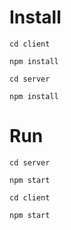 # Install
`cd client`

`npm install`

`cd server`

`npm install`

# Run

`cd server`

`npm start`

`cd client`

`npm start`
